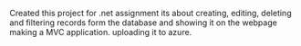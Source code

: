 Created this project for .net assignment its about creating, editing, deleting and filtering records form the database and showing it on the webpage making a MVC application. uploading it to azure. 
